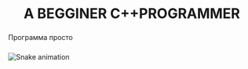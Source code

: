 <h1 align="center">A BEGGINER С++PROGRAMMER</h1>

###

<p align="left">Программа просто</p>

###

<img src="https://raw.githubusercontent.com/Song-ded/Song-ded/output/snake.svg" alt="Snake animation" />

###
